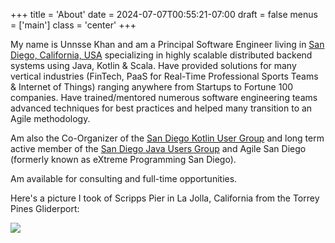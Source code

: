 +++
title = 'About'
date = 2024-07-07T00:55:21-07:00
draft = false
menus = ['main']
class = 'center'
+++

My name is Unnsse Khan and am a Principal Software Engineer living in [San Diego, California, USA](https://en.wikipedia.org/wiki/San_Diego) 
specializing in highly scalable distributed backend systems using Java, Kotlin & Scala. Have provided solutions for many
vertical industries (FinTech, PaaS for Real-Time Professional Sports Teams & Internet of Things) ranging anywhere from 
Startups to Fortune 100 companies. Have trained/mentored numerous software engineering teams advanced techniques for 
best practices and helped many transition to an Agile methodology. 

Am also the Co-Organizer of the [San Diego Kotlin User Group](https://www.meetup.com/sd-kotlin/ "San Diego Kotlin Users Group")
and long term active member of the [San Diego Java Users Group](https://www.meetup.com/San-Diego-Java-Users-Group/) and 
Agile San Diego (formerly known as eXtreme Programming San Diego).

Am available for consulting and full-time opportunities.

Here's a picture I took of Scripps Pier in La Jolla, California from the Torrey Pines Gliderport:

![](/images/GliderPortView.jpg)